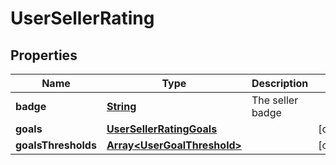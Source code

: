 
# UserSellerRating

## Properties
Name | Type | Description | Notes
------------ | ------------- | ------------- | -------------
**badge** | [**String**](String.md) | The seller badge | 
**goals** | [**UserSellerRatingGoals**](UserSellerRatingGoals.md) |  |  [optional]
**goalsThresholds** | [**Array&lt;UserGoalThreshold&gt;**](UserGoalThreshold.md) |  |  [optional]



